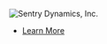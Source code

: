 ![Sentry Dynamics, Inc.](https://sentrydynamics.com/wp-content/uploads/2022/02/logo.svg)

* [Learn More](https://sentrydynamics.com/)
<!---
# Sentry Dynamics, Inc.
--->
<!---
sentry-dynamics-dev/sentry-dynamics-dev is a ✨ special ✨ repository because its `README.md` (this file) appears on your GitHub profile.
You can click the Preview link to take a look at your changes.
--->

